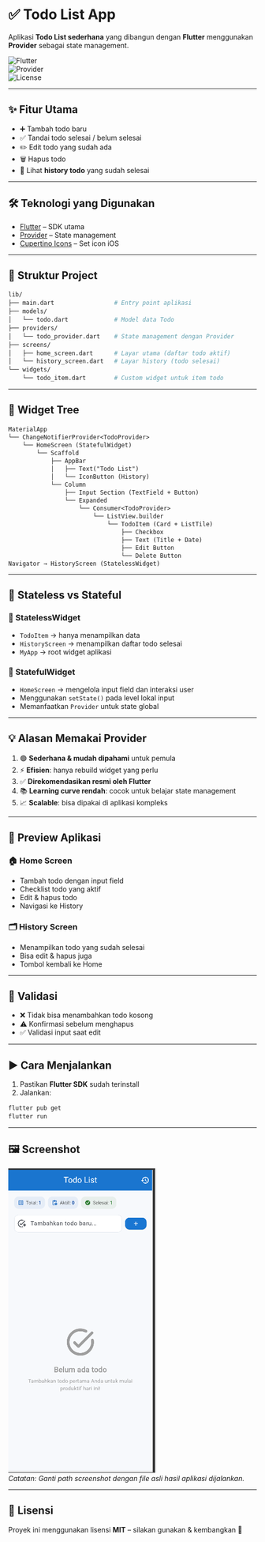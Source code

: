 # ✅ Todo List App  

Aplikasi **Todo List sederhana** yang dibangun dengan **Flutter** menggunakan **Provider** sebagai state management.  

![Flutter](https://img.shields.io/badge/Flutter-Framework-blue?logo=flutter&logoColor=white)  
![Provider](https://img.shields.io/badge/Provider-State%20Management-green)  
![License](https://img.shields.io/badge/License-MIT-lightgrey)  

---

## ✨ Fitur Utama  
- ➕ Tambah todo baru  
- ✅ Tandai todo selesai / belum selesai  
- ✏️ Edit todo yang sudah ada  
- 🗑️ Hapus todo  
- 📜 Lihat **history todo** yang sudah selesai  

---

## 🛠️ Teknologi yang Digunakan  
- [Flutter](https://flutter.dev/) – SDK utama  
- [Provider](https://pub.dev/packages/provider) – State management  
- [Cupertino Icons](https://pub.dev/packages/cupertino_icons) – Set icon iOS  

---

## 📂 Struktur Project  

```bash
lib/
├── main.dart                 # Entry point aplikasi
├── models/
│   └── todo.dart             # Model data Todo
├── providers/
│   └── todo_provider.dart    # State management dengan Provider
├── screens/
│   ├── home_screen.dart      # Layar utama (daftar todo aktif)
│   └── history_screen.dart   # Layar history (todo selesai)
└── widgets/
    └── todo_item.dart        # Custom widget untuk item todo
```

---

## 🌳 Widget Tree  

```text
MaterialApp
└── ChangeNotifierProvider<TodoProvider>
    └── HomeScreen (StatefulWidget)
        └── Scaffold
            ├── AppBar
            │   ├── Text("Todo List")
            │   └── IconButton (History)
            └── Column
                ├── Input Section (TextField + Button)
                └── Expanded
                    └── Consumer<TodoProvider>
                        └── ListView.builder
                            └── TodoItem (Card + ListTile)
                                ├── Checkbox
                                ├── Text (Title + Date)
                                ├── Edit Button
                                └── Delete Button
Navigator → HistoryScreen (StatelessWidget)
```

---

## 🧩 Stateless vs Stateful  

### 📌 StatelessWidget  
- `TodoItem` → hanya menampilkan data  
- `HistoryScreen` → menampilkan daftar todo selesai  
- `MyApp` → root widget aplikasi  

### 📌 StatefulWidget  
- `HomeScreen` → mengelola input field dan interaksi user  
- Menggunakan `setState()` pada level lokal input  
- Memanfaatkan `Provider` untuk state global  

---

## 💡 Alasan Memakai Provider  
1. 🟢 **Sederhana & mudah dipahami** untuk pemula  
2. ⚡ **Efisien**: hanya rebuild widget yang perlu  
3. ✅ **Direkomendasikan resmi oleh Flutter**  
4. 📚 **Learning curve rendah**: cocok untuk belajar state management  
5. 📈 **Scalable**: bisa dipakai di aplikasi kompleks  

---

## 📱 Preview Aplikasi  

### 🏠 Home Screen  
- Tambah todo dengan input field  
- Checklist todo yang aktif  
- Edit & hapus todo  
- Navigasi ke History  

### 🗂️ History Screen  
- Menampilkan todo yang sudah selesai  
- Bisa edit & hapus juga  
- Tombol kembali ke Home  

---

## 🚨 Validasi  
- ❌ Tidak bisa menambahkan todo kosong  
- ⚠️ Konfirmasi sebelum menghapus  
- ✅ Validasi input saat edit  

---

## ▶️ Cara Menjalankan  

1. Pastikan **Flutter SDK** sudah terinstall  
2. Jalankan:  

```sh
flutter pub get
flutter run
```

---

## 🖼️ Screenshot  

![Todo List App](screenshots/ss_todo.jpg)  
*Catatan: Ganti path screenshot dengan file asli hasil aplikasi dijalankan.*  

---

## 📜 Lisensi  
Proyek ini menggunakan lisensi **MIT** – silakan gunakan & kembangkan 🚀  


